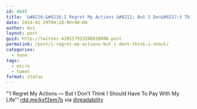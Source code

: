 ```yaml
---
id: 8845
title: '&#8220;&#8216;I Regret My Actions &#8212; But I Don&#8217;t Think I Shoul…'
date: 2014-01-29T09:20:06+00:00
author: Avi
layout: post
guid: http://twitter-428517913596018688-post
permalink: /post/i-regret-my-actions-but-i-dont-think-i-shoul/
categories:
  - none
tags:
  - micro
  - tweet
format: status
---
```

&#8220;&#8216;I Regret My Actions &#8212; But I Don&#8217;t Think I Should Have To Pay With My Life'&#8221; [rdd.me/kxf2em7p](http://rdd.me/kxf2em7p) via [@readability](http://twitter.com/readability)